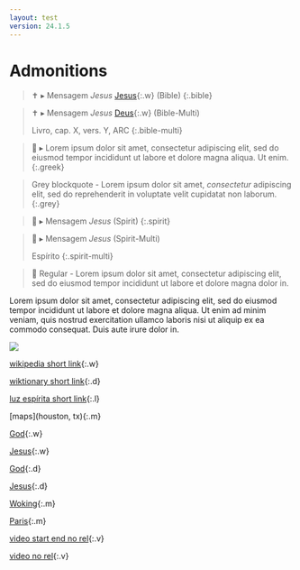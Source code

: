 ```yaml
---
layout: test
version: 24.1.5
---
```


# Admonitions

> <span class="emoji">✝️</span> ▸ Mensagem *Jesus* [Jesus](Jesus){:.w}  (Bible)
{:.bible}

> <span class="emoji">✝️</span> ▸ Mensagem *Jesus* [Deus](Deus){:.w}  (Bible-Multi)
>
> Livro, cap. X, vers. Y, ARC
{:.bible-multi}

> <span class="emoji">🏺</span> ▸ Lorem ipsum dolor sit amet, consectetur adipiscing elit, sed do eiusmod tempor incididunt ut labore et dolore magna aliqua. Ut enim.
{:.greek}

> Grey blockquote - Lorem ipsum dolor sit amet, *consectetur* adipiscing elit, sed do reprehenderit in voluptate velit cupidatat non laborum.
{:.grey}

> <span class="emoji">👻</span> ▸ Mensagem *Jesus* (Spirit)
{:.spirit}

> <span class="emoji">👻</span> ▸ Mensagem *Jesus* (Spirit-Multi)
>
> Espírito
{:.spirit-multi}

> <span class="emoji">👻</span> Regular - Lorem ipsum dolor sit amet, consectetur adipiscing elit, sed do eiusmod tempor incididunt ut labore et dolore magna dolor in.

Lorem ipsum dolor sit amet, consectetur adipiscing elit, sed do eiusmod tempor incididunt ut labore et dolore magna aliqua. Ut enim ad minim veniam, quis nostrud exercitation ullamco laboris nisi ut aliquip ex ea commodo consequat. Duis aute irure dolor in.

<img src="./images/vine.png">

[wikipedia short link](Deus){:.w}

[wiktionary short link](Deus){:.d}

[luz espírita short link](Deus){:.l}

[maps](houston, tx){:.m}

[God](God){:.w}

[Jesus](Jesus){:.w}

[God](God){:.d}

[Jesus](Jesus){:.d}

[Woking](woking,%20uk){:.m}

[Paris](paris,%20fr){:.m}

[video start end no rel](PKtnafFtfEo?&start=15&end=18&rel=0){:.v}

[video no rel](PKtnafFtfEo?&rel=0){:.v}

